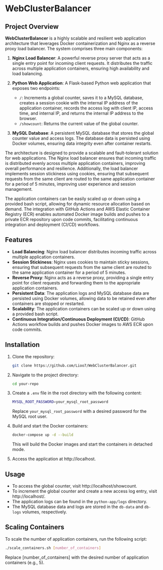 # WebClusterBalancer

## Project Overview

**WebClusterBalancer** is a highly scalable and resilient web application architecture that leverages Docker containerization and Nginx as a reverse proxy load balancer. The system comprises three main components:

1. **Nginx Load Balancer**: A powerful reverse proxy server that acts as a single entry point for incoming client requests. It distributes the traffic across multiple application containers, ensuring high availability and load balancing.

2. **Python Web Application**: A Flask-based Python web application that exposes two endpoints:
   - `/`: Increments a global counter, saves it to a MySQL database, creates a session cookie with the internal IP address of the application container, records the access log with client IP, access time, and internal IP, and returns the internal IP address to the browser.
   - `/showcount`: Returns the current value of the global counter.

3. **MySQL Database**: A persistent MySQL database that stores the global counter value and access logs. The database data is persisted using Docker volumes, ensuring data integrity even after container restarts.

The architecture is designed to provide a scalable and fault-tolerant solution for web applications. The Nginx load balancer ensures that incoming traffic is distributed evenly across multiple application containers, improving overall performance and resilience. Additionally, the load balancer implements session stickiness using cookies, ensuring that subsequent requests from the same client are routed to the same application container for a period of 5 minutes, improving user experience and session management.

The application containers can be easily scaled up or down using a provided bash script, allowing for dynamic resource allocation based on demand. The integration with GitHub Actions and AWS Elastic Container Registry (ECR) enables automated Docker image builds and pushes to a private ECR repository upon code commits, facilitating continuous integration and deployment (CI/CD) workflows.

## Features

- **Load Balancing**: Nginx load balancer distributes incoming traffic across multiple application containers.
- **Session Stickiness**: Nginx uses cookies to maintain sticky sessions, ensuring that subsequent requests from the same client are routed to the same application container for a period of 5 minutes.
- **Reverse Proxy**: Nginx acts as a reverse proxy, providing a single entry point for client requests and forwarding them to the appropriate application containers.
- **Persistent Data**: The application logs and MySQL database data are persisted using Docker volumes, allowing data to be retained even after containers are stopped or restarted.
- **Scalability**: The application containers can be scaled up or down using a provided bash script.
- **Continuous Integration/Continuous Deployment (CI/CD)**: GitHub Actions workflow builds and pushes Docker images to AWS ECR upon code commits.

## Installation

1. Clone the repository:

    ```bash
    git clone https://github.com/Lioo7/WebClusterBalancer.git
    ```

2. Navigate to the project directory:

    ```bash
    cd your-repo
    ```

3. Create a `.env` file in the root directory with the following content:

    ```bash
    MYSQL_ROOT_PASSWORD=your_mysql_root_password
    ```

    Replace `your_mysql_root_password` with a desired password for the MySQL root user.

4. Build and start the Docker containers:

    ```bash
    docker-compose up -d --build
    ```

    This will build the Docker images and start the containers in detached mode.

5. Access the application at http://localhost.

## Usage

- To access the global counter, visit http://localhost/showcount.
- To increment the global counter and create a new access log entry, visit http://localhost/.
- The application logs can be found in the `python-app/logs` directory.
- The MySQL database data and logs are stored in the `db-data` and `db-logs` volumes, respectively.

## Scaling Containers

To scale the number of application containers, run the following script:

```bash
./scale_containers.sh [number_of_containers]
```

Replace [number_of_containers] with the desired number of application containers (e.g., 5).